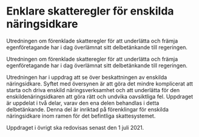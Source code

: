 # Enklare skatteregler för enskilda näringsidkare

Utredningen om förenklade skatteregler för att underlätta och främja egenföretagande har i dag överlämnat sitt delbetänkande till regeringen.

Utredningen om förenklade skatteregler för att underlätta och främja egenföretagande har i dag överlämnat sitt delbetänkande till regeringen.

Utredningen har i uppdrag att se över beskattningen av enskilda näringsidkare. Syftet med översynen är att göra det mindre komplicerat att starta och driva enskild näringsverksamhet och att underlätta för den enskildenäringsidkaren att göra rätt och undvika oavsiktliga fel. Uppdraget är uppdelat i två delar, varav den ena delen behandlas i detta
delbetänkande. Denna del är inriktad på förenklingar för enskilda näringsidkare inom ramen för det befintliga skattesystemet.

Uppdraget i övrigt ska redovisas senast den 1 juli 2021.
